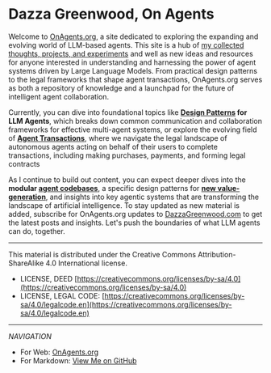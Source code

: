 # Dazza Greenwood, On Agents

Welcome to [OnAgents.org](https://onagents.org), a site dedicated to exploring the expanding and evolving world of LLM-based agents. This site is a hub of [my collected thoughts, projects, and experiments](background/) and well as new ideas and resources for anyone interested in understanding and harnessing the power of agent systems driven by Large Language Models. From practical design patterns to the legal frameworks that shape agent transactions, OnAgents.org serves as both a repository of knowledge and a launchpad for the future of intelligent agent collaboration.

Currently, you can dive into foundational topics like **[Design Patterns](patterns/) for LLM Agents**, which breaks down common communication and collaboration frameworks for effective multi-agent systems, or explore the evolving field of **[Agent Transactions](transactions/)**, where we navigate the legal landscape of autonomous agents acting on behalf of their users to complete transactions, including making purchases, payments, and forming legal contracts

As I continue to build out content, you can expect deeper dives into the **modular [agent codebases](agento/)**, a specific design patterns for **[new value-generation](genspring/)**, and insights into key agentic systems that are transforming the landscape of artificial intelligence. To stay updated as new material is added, subscribe for OnAgents.org updates to [DazzaGreenwood.com](https://www.dazzagreenwood.com) to get the latest posts and insights. Let's push the boundaries of what LLM agents can do, together.



--------------------------------------

This material is distributed under the Creative Commons Attribution-ShareAlike 4.0 International license.

* LICENSE, DEED [https://creativecommons.org/licenses/by-sa/4.0](https://creativecommons.org/licenses/by-sa/4.0)
* LICENSE, LEGAL CODE: [https://creativecommons.org/licenses/by-sa/4.0/legalcode.en](https://creativecommons.org/licenses/by-sa/4.0/legalcode.en)

------

*NAVIGATION*

* For Web: [OnAgents.org](https://onagents.org)
* For Markdown: [View Me on GitHub](https://github.com/dazzaji/onagents/tree/main/docs)
